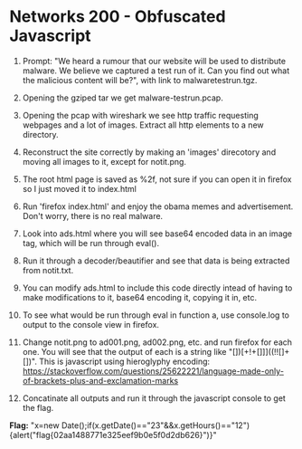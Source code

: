 # Networks 200 - Obfuscated Javascript

1. Prompt: "We heard a rumour that our website will be used to distribute malware. We believe we captured a test run of it. Can you find out what the malicious content will be?", with link to malwaretestrun.tgz.

2. Opening the gziped tar we get malware-testrun.pcap.

3. Opening the pcap with wireshark we see http traffic requesting webpages and a lot of images. Extract all http elements to a new directory.

4. Reconstruct the site correctly by making an 'images' direcotory and moving all images to it, except for notit.png.

5. The root html page is saved as %2f, not sure if you can open it in firefox so I just moved it to index.html

6. Run 'firefox index.html' and enjoy the obama memes and advertisement. Don't worry, there is no real malware.

7. Look into ads.html where you will see base64 encoded data in an image tag, which will be run through eval().

8. Run it through a decoder/beautifier and see that data is being extracted from notit.txt.

9. You can modify ads.html to include this code directly intead of having to make modifications to it, base64 encoding it, copying it in, etc.

10. To see what would be run through eval in function a, use console.log to output to the console view in firefox.

11. Change notit.png to ad001.png, ad002.png, etc. and run firefox for each one. You will see that the output of each is a string like "[])[+!+[]]]((!![]+[])". This is javascript using hieroglyphy encoding: https://stackoverflow.com/questions/25622221/language-made-only-of-brackets-plus-and-exclamation-marks

12. Concatinate all outputs and run it through the javascript console to get the flag.

**Flag:**
"x=new Date();if(x.getDate()=="23"&&x.getHours()=="12"){alert("flag{02aa1488771e325eef9b0e5f0d2db626}")}"
